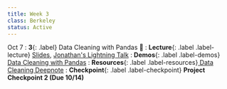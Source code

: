 ```yaml
---
title: Week 3
class: Berkeley
status: Active
---
```



Oct 7
: **3**{: .label} Data Cleaning with Pandas 🧹
: **Lecture**{: .label .label-lecture} <a href = "{{site.links.lectures.lecture03}}" target = "_blank">Slides</a>, <a href = "{{site.links.lightning.talk01}}" target = "_blank">Jonathan's Lightning Talk</a> 
: **Demos**{: .label .label-demos} <a href = "{{site.links.demos.demo02}}" target = "_blank">Data Cleaning with Pandas</a> 
: **Resources**{: .label .label-resources}<a href = "{{site.links.readings.reading04}}" target = "_blank"> Data Cleaning Deepnote</a>
: **Checkpoint**{: .label .label-checkpoint} **Project Checkpoint 2 (Due 10/14)**
